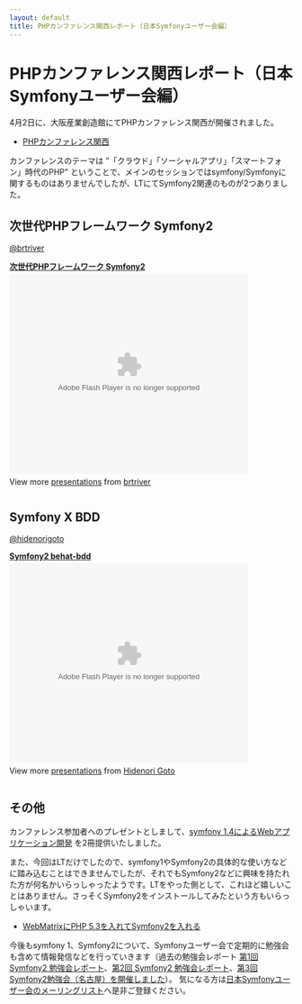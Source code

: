 ```yaml
---
layout: default
title: PHPカンファレンス関西レポート（日本Symfonyユーザー会編）
---
```


PHPカンファレンス関西レポート（日本Symfonyユーザー会編）
========================================================

4月2日に、大阪産業創造館にてPHPカンファレンス関西が開催されました。

  - [PHPカンファレンス関西](http://phpcon.php.gr.jp/kansai/)


カンファレンスのテーマは "「クラウド」「ソーシャルアプリ」「スマートフォン」時代のPHP" ということで、メインのセッションではsymfony/Symfonyに関するものはありませんでしたが、LTにてSymfony2関連のものが2つありました。


次世代PHPフレームワーク Symfony2
--------------------------------

[@brtriver](http://twitter.com/brtriver)

<div style="width:425px" id="__ss_7502437"> <strong style="display:block;margin:12px 0 4px"><a href="http://www.slideshare.net/brtriver/phpcon-kansailtsf2-7502437" title="次世代PHPフレームワーク Symfony2">次世代PHPフレームワーク Symfony2</a></strong> <object id="__sse7502437" width="425" height="355"> <param name="movie" value="http://static.slidesharecdn.com/swf/ssplayer2.swf?doc=phpcon-kansai-lt-sf2-110403155013-phpapp01&stripped_title=phpcon-kansailtsf2-7502437&userName=brtriver" /> <param name="allowFullScreen" value="true"/> <param name="allowScriptAccess" value="always"/> <embed name="__sse7502437" src="http://static.slidesharecdn.com/swf/ssplayer2.swf?doc=phpcon-kansai-lt-sf2-110403155013-phpapp01&stripped_title=phpcon-kansailtsf2-7502437&userName=brtriver" type="application/x-shockwave-flash" allowscriptaccess="always" allowfullscreen="true" width="425" height="355"></embed> </object> <div style="padding:5px 0 12px"> View more <a href="http://www.slideshare.net/">presentations</a> from <a href="http://www.slideshare.net/brtriver">brtriver</a> </div> </div>


Symfony X BDD
-------------

[@hidenorigoto](http://twitter.com/hidenorigoto)

<div style="width:425px" id="__ss_7488877"> <strong style="display:block;margin:12px 0 4px"><a href="http://www.slideshare.net/hidenorigoto/symfony2-behatbdd" title="Symfony2 behat-bdd">Symfony2 behat-bdd</a></strong> <object id="__sse7488877" width="425" height="355"> <param name="movie" value="http://static.slidesharecdn.com/swf/ssplayer2.swf?doc=symfony2-behat-bdd-110402025656-phpapp01&stripped_title=symfony2-behatbdd&userName=hidenorigoto" /> <param name="allowFullScreen" value="true"/> <param name="allowScriptAccess" value="always"/> <embed name="__sse7488877" src="http://static.slidesharecdn.com/swf/ssplayer2.swf?doc=symfony2-behat-bdd-110402025656-phpapp01&stripped_title=symfony2-behatbdd&userName=hidenorigoto" type="application/x-shockwave-flash" allowscriptaccess="always" allowfullscreen="true" width="425" height="355"></embed> </object> <div style="padding:5px 0 12px"> View more <a href="http://www.slideshare.net/">presentations</a> from <a href="http://www.slideshare.net/hidenorigoto">Hidenori Goto</a> </div> </div>


その他
------

カンファレンス参加者へのプレゼントとしまして、[symfony 1.4によるWebアプリケーション開発](http://books.symfony.gr.jp/14book/) を2冊提供いたしました。

また、今回はLTだけでしたので、symfony1やSymfony2の具体的な使い方などに踏み込むことはできませんでしたが、それでもSymfony2などに興味を持たれた方が何名かいらっしゃったようです。LTをやった側として、これほど嬉しいことはありません。さっそくSymfony2をインストールしてみたという方もいらっしゃいます。

  - [WebMatrixにPHP 5.3を入れてSymfony2を入れる](http://d.hatena.ne.jp/iseebi/20110403/p2)

今後もsymfony 1、Symfony2について、Symfonyユーザー会で定期的に勉強会も含めて情報発信などを行っていきます（過去の勉強会レポート [第1回 Symfony2 勉強会レポート](20111121-symfony2-workshop-1)、[第2回 Symfony2 勉強会レポート](20110116-symfony2-workshop2-report)、[第3回 Symfony2勉強会（名古屋）を開催しました](20110210-symfony2-workshop3-nagoya)）。
気になる方は[日本Symfonyユーザー会のメーリングリスト](http://groups.google.com/group/symfony-users-ja)へ是非ご登録ください。

